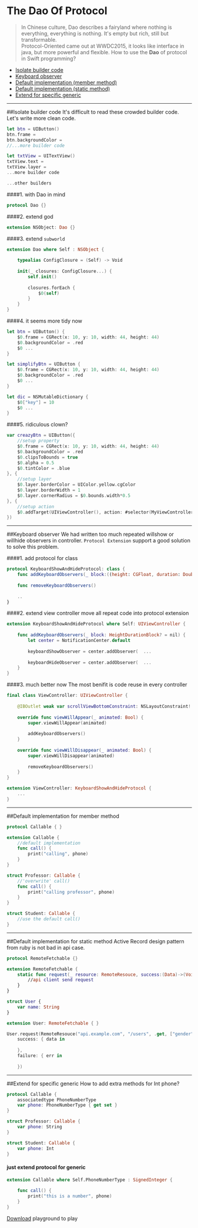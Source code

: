 # The Dao Of Protocol


>In Chinese culture, Dao describes a fairyland where nothing is everything, everything is nothing. It's empty but rich, still but transformable.  
>Protocol-Oriented came out at WWDC2015, it looks like interface in java, but more powerful and flexible. How to use the **Dao** of protocol in Swift programming?


* [Isolate builder code](#isolate-builder-code)
* [Keyboard observer](#keyboard-observer)
* [Default implementation (member method)](#default-implementation-for-member-method)
* [Default implementation (static method)](#default-implementation-for-static-method)
* [Extend for specific generic](#extend-for-specific-generic)

---
##Isolate builder code
It's difficult to read these crowded builder code. Let's write more clean code.
```swift
let btn = UIButton()
btn.frame = 
btn.backgroundColor = 
//...more builder code

let txtView = UITextView()
txtView.text =
txtView.layer =
...more builder code

...other builders
```
####1. with Dao in mind

```swift
protocol Dao {}
```
####2. extend god

```swift
extension NSObject: Dao {}
```
####3. extend `subworld`

```swift
extension Dao where Self : NSObject {
    
    typealias ConfigClosure = (Self) -> Void
    
    init(_ closures: ConfigClosure...) {
        self.init()
        
        closures.forEach {
            $0(self)
        }
    }   
}
```

####4. it seems more tidy now

```swift
let btn = UIButton() {
    $0.frame = CGRect(x: 10, y: 10, width: 44, height: 44)
    $0.backgroundColor = .red
    $0 ...
}

let simplifyBtn = UIButton {
    $0.frame = CGRect(x: 10, y: 10, width: 44, height: 44)
    $0.backgroundColor = .red
    $0 ...
}

let dic = NSMutableDictionary {
    $0["key"] = 10
    $0 ...
}
```

####5. ridiculous clown?
```swift
var creazyBtn = UIButton({
    //setup property
    $0.frame = CGRect(x: 10, y: 10, width: 44, height: 44)
    $0.backgroundColor = .red
    $0.clipsToBounds = true
    $0.alpha = 0.5
    $0.tintColor = .blue
}, {
    //setup layer
    $0.layer.borderColor = UIColor.yellow.cgColor
    $0.layer.borderWidth = 1
    $0.layer.cornerRadius = $0.bounds.width*0.5
}, {
    //setup action
    $0.addTarget(UIViewController(), action: #selector(MyViewController.login(btn:)), for: .touchUpInside)
})
```
---
##Keyboard observer
We had written too much repeated willshow or willhide observers in controller. `Protocol Extension` support a good solution to solve this problem.

####1. add protocol for class
```swift
protocol KeyboardShowAndHideProtocol: class {
    func addKeyboardObservers(_ block:((height: CGFloat, duration: Double) -> Void)?)
    
    func removeKeyboardObservers()
    
    ..
}
```
####2. extend view controller
move all repeat code into protocol extension
```swift
extension KeyboardShowAndHideProtocol where Self: UIViewController {
	
	func addKeyboardObservers(_ block: HeightDurationBlock? = nil) {
        let center = NotificationCenter.default
        
        keyboardShowObserver = center.addObserver(  ...
        
        keyboardHideObserver = center.addObserver(  ...
    }
}
```

####3. much better now
The most benifit is code reuse in every controller
```swift
final class ViewController: UIViewController {
    
    @IBOutlet weak var scrollViewBottomConstraint: NSLayoutConstraint!
    
    override func viewWillAppear(_ animated: Bool) {
        super.viewWillAppear(animated)
        
        addKeyboardObservers()
    }
    
    override func viewWillDisappear(_ animated: Bool) {
        super.viewWillDisappear(animated)
        
        removeKeyboardObservers()
    }
}

extension ViewController: KeyboardShowAndHideProtocol {
    ...
}
```
---
##Default implementation for member method
```swift
protocol Callable { }

extension Callable {
    //default implementation
    func call() {
        print("calling", phone)
    }
}

struct Professor: Callable {
    //'overwrite' call()
    func call() {
        print("calling professor", phone)
    }
}

struct Student: Callable {
    //use the default call()
}
```
---
##Default implementation for static method
Active Record design pattern from ruby is not bad in api case.
```swift
protocol RemoteFetchable {}

extension RemoteFetchable {
    static func request(_ resource: RemoteResouce, success:(Data)->(Void), failure: (Error)->(Void)) {
        //api client send request
    }
}

struct User {
    var name: String
}
```

```swift
extension User: RemoteFetchable { }

User.request(RemoteResouce("api.example.com", "/users", .get, ["gender": "female"]),
    success: { data in
        
    },
    failure: { err in
        
    })
```
---
##Extend for specific generic
How to add extra methods for Int phone?
```swift
protocol Callable {
    associatedtype PhoneNumberType
    var phone: PhoneNumberType { get set }
}

struct Professor: Callable {
    var phone: String
}

struct Student: Callable {
    var phone: Int
}
```
#### just extend protocol for generic
```swift
extension Callable where Self.PhoneNumberType : SignedInteger {
    
    func call() {
        print("this is a number", phone)
    }
}
```

[Download](https://github.com/TonnyTao/HowSwift/archive/master.zip) playground to play

